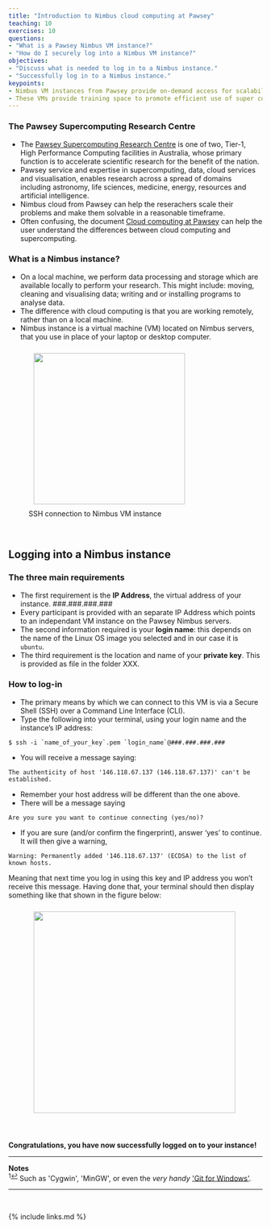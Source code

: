```yaml
---
title: "Introduction to Nimbus cloud computing at Pawsey"
teaching: 10
exercises: 10
questions:
- "What is a Pawsey Nimbus VM instance?"
- "How do I securely log into a Nimbus VM instance?"
objectives:
- "Discuss what is needed to log in to a Nimbus instance."
- "Successfully log in to a Nimbus instance."
keypoints:
- Nimbus VM instances from Pawsey provide on-demand access for scalability.
- These VMs provide training space to promote efficient use of super computers.
---
```


### The Pawsey Supercomputing Research Centre
- The [Pawsey Supercomputing Research Centre](https://pawsey.org.au/about-us/about-pawsey/) is one of two, Tier-1, High Performance Computing facilities in Australia, whose primary function is to accelerate scientific research for the benefit of the nation.
- Pawsey service and expertise in supercomputing, data, cloud services and visualisation, enables research across a spread of domains including astronomy, life sciences, medicine, energy, resources and artificial intelligence.
- Nimbus cloud from Pawsey can help the reserachers scale their problems and make them solvable in a reasonable timeframe.
- Often confusing, the document [Cloud computing at Pawsey](https://pawseysupercomputing.github.io/using-nimbus/02-cloud-at-pawsey/index.html) can help the user understand the differences between cloud computing and supercomputing.


### What is a Nimbus instance?
- On a local machine, we perform data processing and storage which are available locally to perform your research. This might include: moving, cleaning and visualising data; writing and or installing programs to analyse data. 
- The difference with cloud computing is that you are working remotely, rather than on a local machine.
- Nimbus instance is a virtual machine (VM) located on Nimbus servers, that you use in place of your laptop or desktop computer.

<figure>
  <img src="{{ page.root }}/fig/Pawsey_VM_instance.png" style="margin:10px;height:300px"/>
  <figcaption> SSH connection to Nimbus VM instance </figcaption>
</figure><br>

## Logging into a Nimbus instance

### The three main requirements
- The first requirement is the **IP Address**, the virtual address of your instance. ###.###.###.###
- Every participant is provided with an separate IP Address which points to an independant VM instance on the Pawsey Nimbus servers.
- The second information required is your **login name**: this depends on the name of the Linux OS image you selected and in our case it is ```ubuntu```.
- The third requirement is the location and name of your **private key**. This is provided as file in the folder XXX.

### How to log-in
- The primary means by which we can connect to this VM is via a Secure Shell (SSH) over a Command Line Interface (CLI).
- Type the following into your terminal, using your login name and the instance’s IP address:
```
$ ssh -i `name_of_your_key`.pem `login_name`@###.###.###.###
```

- You will receive a message saying:
```
The authenticity of host '146.118.67.137 (146.118.67.137)' can't be established.
```
- Remember your host address will be different than the one above.
- There will be a message saying
```
Are you sure you want to continue connecting (yes/no)?
```
- If you are sure (and/or confirm the fingerprint), answer ‘yes’ to continue. It will then give a warning,
```
Warning: Permanently added '146.118.67.137' (ECDSA) to the list of known hosts.
```
Meaning that next time you log in using this key and IP address you won’t receive this message. Having done that, your terminal should then display something like that shown in the figure below:


<figure>
  <img src="{{ page.root }}/fig/Nimbus_VM_loggedIn_window.png" style="margin:10px;height:400px"/>
</figure><br>

**Congratulations, you have now successfully logged on to your instance!**

___
**Notes**   
<sup id="f1">1[↩](#a1)</sup> Such as 'Cygwin', 'MinGW', or even the _very handy_ ['Git for Windows'](https://gitforwindows.org/).

___
<br>



{% include links.md %}
